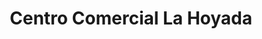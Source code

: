 ---
title: "Centro Comercial La Hoyada"
url: /los-teques/centro-comercial-la-hoyada-avenida-la-hoyada/
shop: centro comercial
---